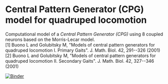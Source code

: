 # Central Pattern Generator (CPG) model for quadruped locomotion

Computational model of a *Central Pattern Generator (CPG)* using 8 coupled neurons based on the Morris-Lecar model.  
[1] Buono L and Golubitsky M, "Models of central pattern generators for quadruped locomotion I. Primary Gaits". J. Math. Biol. 42, 291--326 (2001)  
[2] Buono L and Golubitsky M, "Models of central pattern generators for quadruped locomotion II. Secondary Gaits". J. Math. Biol. 42, 327--346 (2001) 

[![Binder](https://mybinder.org/badge_logo.svg)](https://mybinder.org/v2/gh/Frederic-vW/cpg-quadruped/HEAD?filepath=cpg_quad.ipynb)
